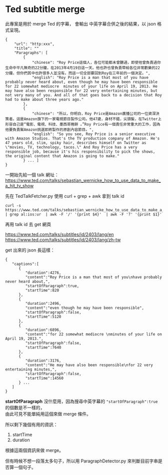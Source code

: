 # Ted subtitle merge

 
此專案是用於 merge Ted 的字幕，
會輸出 中英字幕合併之後的結果，以 json 格式呈現。


	{
	    "url": "http:xxx", 
	    "title": ""
	    "Paragraphs": [
	        {
	            "chinese": "Roy Price這個人，各位可能都未曾聽過，即使他曾負責過你生命中平凡無奇的22分鐘，在2013年4月19日這一天。他也許也曾負責帶給各位非常歡樂的22分鐘，但你們其中也許很多人並沒有。而這一切全部要回到Roy在三年前的一個決定。", 
	            "english": "Roy Price is a man that most of you have probably never heard about, even though he may have been responsible for 22 somewhat mediocre  minutes of your life on April 19, 2013. He may have also been responsible for 22 very entertaining minutes, but not very many of you. And all of that goes back to a decision that Roy had to make about three years ago."
	        }, 
	        {
	            "chinese": "所以，你明白，Roy Price是Amazon廣播公司的一位資深決策者。這是Amazon旗下的一家電視節目製作公司。他47歲，身材不錯，尖頭髮，在Twitter上形容自己是“電影、電視、科技、墨西哥捲餅 。”Roy Price有一個責任非常重大的工作，因為他要負責幫Amazon挑選即將製作的原創內容節目。", 
	            "english": "So you see, Roy Price is a senior executive with Amazon Studios. That's the TV production company of Amazon. He's 47 years old, slim, spiky hair, describes himself on Twitter as \"movies, TV, technology, tacos.\" And Roy Price has a very responsible job, because it's his responsibility to pick the shows, the original content that Amazon is going to make."
	        } ... ]
	}


一開始先給一個 talk 網址：   
https://www.ted.com/talks/sebastian_wernicke_how_to_use_data_to_make_a_hit_tv_show


先在 TedTalkFetcher.py 使用 curl + grep + awk 拿到 talk id   

	curl -s https://www.ted.com/talks/sebastian_wernicke_how_to_use_data_to_make_a_hit_tv_show | grep al:ios:ur  | awk -F '/' '{print $4}'  | awk -F '?' '{print $1}'
	
	
再用 talk id 去 get 網頁

https://www.ted.com/talks/subtitles/id/2403/lang/en    
https://www.ted.com/talks/subtitles/id/2403/lang/zh-tw

get 出來的 json 長這樣：

	{  
	   "captions":[  
	      {  
	         "duration":4276,
	         "content":"Roy Price is a man that most of you\nhave probably never heard about,",
	         "startOfParagraph":true,
	         "startTime":820
	      },
	      {  
	         "duration":2496,
	         "content":"even though he may have been responsible",
	         "startOfParagraph":false,
	         "startTime":5120
	      },
	      {  
	         "duration":6896,
	         "content":"for 22 somewhat mediocre \nminutes of your life on April 19, 2013.",
	         "startOfParagraph":false,
	         "startTime":7640
	      },
	      {  
	         "duration":3176,
	         "content":"He may have also been responsible\nfor 22 very entertaining minutes,",
	         "startOfParagraph":false,
	         "startTime":14560
	      } ...
	   ]
	}


**startOfParagraph** 沒什麼用，因為搜尋中英字幕的  `"startOfParagraph":true` 的個數是不一樣的，  
由此可見不能單純用這個來做 merge 條件。


所以剩下幾個有用的資訊：

1. startTime
2. duration

根據這兩個資訊來做 merge。

但有時候不想一段落太多句子，所以用 ParagraphDetector.py 來判斷目前字串是否算一個句子。
	

	 

